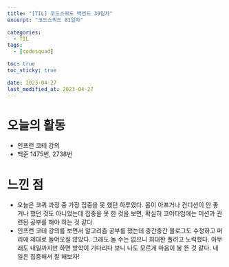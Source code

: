 ```yaml
---
title: "[TIL] 코드스쿼드 백엔드 39일차"
excerpt: "코드스쿼드 81일차"

categories:
  - TIL
tags:
  - [codesquad]

toc: true
toc_sticky: true

date: 2023-04-27
last_modified_at: 2023-04-27
---
```


# 오늘의 활동

- 인프런 코테 강의
- 백준 1475번, 2738번

# 느낀 점

- 오늘은 코쿼 과정 중 가장 집중을 못 했던 하루였다. 몸이 아프거나 컨디션이 안 좋거나 했던 것도 아니었는데 집중을 못 한 것을 보면, 확실히 코어타임에는 미션과 관련된 공부를 해야 하는 것 같다.
- 인프런 코테 강의를 보면서 알고리즘 공부를 했는데 중간중간 블로그도 수정하고 머리에 제대로 들어오질 않았다. 그래도 놀 수는 없으니 최대한 풀려고 노력했다. 아무래도 내일까지만 하면 방학이 기다리다 보니 나도 모르게 마음이 붕 뜬 것 같다. 내일은 집중해서 잘 해보자!